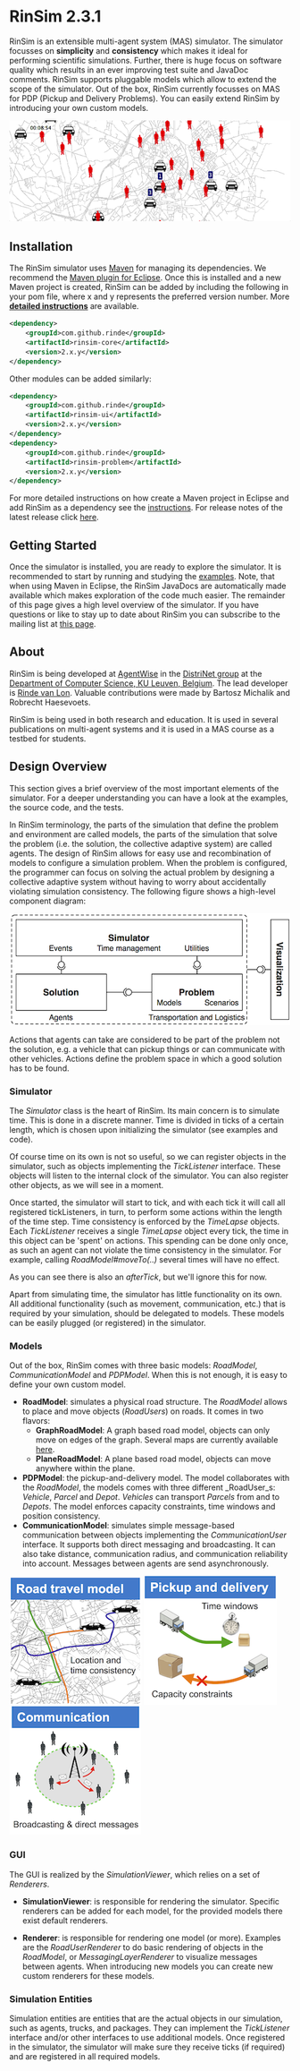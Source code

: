 # RinSim 2.3.1

RinSim is an extensible multi-agent system (MAS) simulator. The simulator focusses on __simplicity__ and __consistency__ which makes it ideal for performing scientific simulations. Further, there is huge focus on software quality which results in an ever improving test suite and JavaDoc comments. RinSim supports pluggable models which allow to extend the scope of the simulator. Out of the box, RinSim currently focusses on MAS for PDP (Pickup and Delivery Problems). You can easily extend RinSim by introducing your own custom models.

<!-- ![PDPModel](docs/topbar.png) -->
![Taxi Demo](docs/taxi-demo.gif)

## Installation

The RinSim simulator uses [Maven](http://maven.apache.org/) for managing its dependencies. We recommend the [Maven plugin for Eclipse](http://www.eclipse.org/m2e/). Once this is installed and a new Maven project is created, RinSim can be added by including the following in your pom file, where x and y represents the preferred version number. More __[detailed instructions](docs/howtorun.md)__ are available.
```xml
<dependency>
	<groupId>com.github.rinde</groupId>
	<artifactId>rinsim-core</artifactId>
	<version>2.x.y</version>
</dependency>
```	
Other modules can be added similarly:
```xml
<dependency>
	<groupId>com.github.rinde</groupId>
	<artifactId>rinsim-ui</artifactId>
	<version>2.x.y</version>
</dependency>
<dependency>
	<groupId>com.github.rinde</groupId>
	<artifactId>rinsim-problem</artifactId>
	<version>2.x.y</version>
</dependency>
```		
For more detailed instructions on how create a Maven project in Eclipse and add RinSim as a dependency see the [instructions](docs/howtorun.md). For release notes of the latest release click [here](releasenotes.md).


<!-- 
* Use the latest builds available on [this page](http://people.cs.kuleuven.be/~rinde.vanlon/rinsim/binaries/). The zip file contains all the jars, dependencies and JavaDocs of the simulator. All Jars have to be added manually to your classpath.
* Use Git and Maven, see the section on [Git & Maven](https://github.com/rinde/RinSim#git-and-maven). Currently this is the preferred option since it allows one to easily follow changes in the code by updating the repository.
-->
 
## Getting Started 

Once the simulator is installed, you are ready to explore the simulator. It is recommended to start by running and studying the [examples](example/README.md). Note, that when using Maven in Eclipse, the RinSim JavaDocs are automatically made available which makes exploration of the code much easier.  The remainder of this page gives a high level overview of the simulator. If you have questions or like to stay up to date about RinSim you can subscribe to the mailing list at [this page](https://groups.google.com/forum/?fromgroups=#!forum/rinsim).
<!-- The JavaDocs are also available online on [this page](http://people.cs.kuleuven.be/~rinde.vanlon/rinsim/javadoc/). -->

## About
RinSim is being developed at [AgentWise](http://distrinet.cs.kuleuven.be/research/taskforces/agentwise) in the [DistriNet group](http://distrinet.cs.kuleuven.be/) at the [Department of Computer Science, KU Leuven, Belgium](http://www.cs.kuleuven.be/). The lead developer is [Rinde van Lon](http://distrinet.cs.kuleuven.be/people/rinde). Valuable contributions were made by Bartosz Michalik and Robrecht Haesevoets.

RinSim is being used in both research and education. It is used in several publications on multi-agent systems and it is used in a MAS course as a testbed for students.


## Design Overview

This section gives a brief overview of the most important elements of the simulator. For a deeper understanding you can have a look at the examples, the source code, and the tests.

In RinSim terminology, the parts of the simulation that define the problem and environment are called models, the parts of the simulation that solve the problem (i.e. the solution, the collective adaptive system) are called agents. The design of RinSim allows for easy use and recombination of models to configure a simulation problem. When the problem is configured, the programmer can focus on solving the actual problem by designing a collective adaptive system without having to worry about accidentally violating simulation consistency. The following figure shows a high-level component diagram:

![PDPModel](docs/DesignOverview.png)

Actions that agents can take are considered to be part of the problem not the solution, e.g. a vehicle that can pickup things or can communicate with other vehicles. Actions define the problem space in which a good solution has to be found.

<!--A simplified class diagram of the key elements can be found [here](http://people.cs.kuleuven.be/~robrecht.haesevoets/mascourse/docs/classDiagram.png). -->

### Simulator

The _Simulator_ class is the heart of RinSim. Its main concern is to simulate time. This is done in a discrete manner. Time is divided in ticks of a certain length, which is chosen upon initializing the simulator (see examples and code).

Of course time on its own is not so useful, so we can register objects in the simulator, such as objects implementing the _TickListener_ interface. These objects will listen to the internal clock of the simulator. You can also register other objects, as we will see in a moment.

Once started, the simulator will start to tick, and with each tick it will call all registered tickListeners, in turn, to perform some actions within the length of the time step. Time consistency is enforced by the _TimeLapse_ objects. Each _TickListener_ receives a single _TimeLapse_ object every tick, the time in this object can be 'spent' on actions. This spending can be done only once, as such an agent can not violate the time consistency in the simulator. For example, calling _RoadModel#moveTo(..)_ several times will have no effect.

As you can see there is also an _afterTick_, but we'll ignore this for now.

Apart from simulating time, the simulator has little functionality on its own.
All additional functionality (such as movement, communication, etc.) that is required by your simulation, should be delegated to models.
These models can be easily plugged (or registered) in the simulator.

### Models

Out of the box, RinSim comes with three basic models: _RoadModel_, _CommunicationModel_ and _PDPModel_. When this is not enough, it is easy to define your own custom model.

* __RoadModel__: simulates a physical road structure. The _RoadModel_ allows to place and move objects (_RoadUsers_) on roads. It comes in two flavors:
	* __GraphRoadModel__: A graph based road model, objects can only move on edges of the graph. Several maps are currently available [here](http://people.cs.kuleuven.be/~rinde.vanlon/rinsim/maps/).
	* __PlaneRoadModel__: A plane based road model, objects can move anywhere within the plane.
* __PDPModel__: the pickup-and-delivery model. The model collaborates with the _RoadModel_, the models comes with three different _RoadUser_s: _Vehicle_, _Parcel_ and _Depot_. _Vehicles_ can transport _Parcels_ from and to _Depots_. The model enforces capacity constraints, time windows and position consistency.
* __CommunicationModel__: simulates simple message-based communication between objects implementing the _CommunicationUser_ interface.
It supports both direct messaging and broadcasting.
It can also take distance, communication radius, and communication reliability into account.
Messages between agents are send asynchronously.

![RoadModel](docs/RoadModel.png) ![PDPModel](docs/PDPModel.png) ![CommunicationModel](docs/CommunicationModel.png)

### GUI

The GUI is realized by the _SimulationViewer_, which relies on a set of _Renderers_.

* __SimulationViewer__: is responsible for rendering the simulator. Specific renderers can be added for each model, for the provided models there exist default renderers.

* __Renderer__: is responsible for rendering one model (or more).
Examples are the _RoadUserRenderer_ to do basic rendering of objects in the _RoadModel_, or _MessagingLayerRenderer_ to visualize messages between agents.
When introducing new models you can create new custom renderers for these models.

### Simulation Entities

Simulation entities are entities that are the actual objects in our simulation, such as agents, trucks, and packages.
They can implement the _TickListener_ interface and/or other interfaces to use additional models.
Once registered in the simulator, the simulator will make sure they receive ticks (if required) and are registered in all required models.

<!--
## Git and Maven
This section assumes that you are using [Eclipse](http://www.eclipse.org) with [m2e](http://eclipse.org/m2e/) and optionally [eGit](http://www.eclipse.org/egit/). Installation instructions for each can be found on their respective websites.

### Using eGit

* Go to _File -> Import..._
* Select _Git -> Projects from Git_ and click _next_.
* Select _URI_ and click _next_.
* Enter
````
git@github.com:rinde/RinSim.git
````
in the URI field, select _https_ as protocol, and click _next_.
* Select the __v2__ branch and click _next_.
* Choose a local directory for your project and click _next_.
* Wait for eGit to download the project.
* Make sure _Import existing projects_ is selected and click _next_.
* Click _finish_.

You will now have one project in eclipse. See _Importing the Maven projects in eclipse_ on how to actually use it.

To update the simulator later on, right-click on the top-level project, go to _Team_ and select and select _Pull_.


### Using Git (commandline)

* Open a terminal.
* Navigate to the directory where you want to store the RinSim project.
* Execute the following git command

	````
	git clone git://github.com/rinde/RinSim.git
	````
	
	This will download all the source files of the RinSim project to your local directory.

To update the simulator later on, you can use the _pull_ command:

````
git pull origin v2
````

### Importing the Maven projects in eclipse

RinSim relies on Maven to load all required dependencies.
To make use of Maven in eclipse you have to execute the following steps:

* In eclipse go to _File -> Import... -> Maven -> Existing Maven Projects_.
* Browse to your local RinSim directory.
* You will now see a list of _.pom_ files.
* Select all the _.pom_ files except the one named _packaging_
* Click _Finish_.

After finishing the import, you should see the following four projects in your workspace:

* _core_: the heart of the simulator and the models.
* _ui_: everything related to visualizing stuff for the simulator. 
* _example_: some simple examples of how to use the simulator.
* _problem_: some specific problem implementations.



#### Using eGit

1. Go to _File -> Import..._
* Select _Git -> Projects from Git_.
* Select _URI_.
* Enter
````
git@github.com:rinde/RinSim.git
````
in the URI field (do not alter any other input fields) and click _next_.
* __Only__ select the __v2__ branch and click _next_.
* Choose a local directory for your project and click _next_.
* Wait for eGit to download the project.
* Make sure _Import existing projects_ is selected and click _next_.
* Click _finish_.

You will now have one project in eclipse.
Because we use Maven, you cannot use this project directly.
Instead, You now have to import the all sub-projects (except __packaging__) individually.
Perform steps __1__ to __9__ again for each sub-project

__Important__: In step 6, choose another directory for the specific sub-project.
In step 8, select core/ui/example from the working directory.

__Note__: Some versions of eclipse do not show the sub-directories in step 8.
To solve this, first click _back_ then again _next_.

To update the simulator later on, right-click on a specific sub-project, go to _Team_ and select _Pull_.


#### Using Git

* Open a terminal.
* Navigate to the directory where you want to store the RinSim project.
* Execute the following git command

	````
	git clone git://github.com/rinde/RinSim.git
	````
	
	This will download all the source files of the RinSim project to you local directory.

RinSim relies on Maven to load all required dependencies.
To make use of Maven in eclipse you have to execute the following steps:

* In eclipse go to _File -> Import... -> Maven -> Existing Maven Projects_
* Browse to your local RinSim directory.
* You will now see a list of _.pom_ files.
* Select all _.pom_ files except (_packaging.pom_).
* Click _Finish_

After finishing the import, you should see the following three projects in your workspace:

* _core_: the heart of the simulator and the models.
* _ui_: everything related to visualizing stuff for the simulator.
* _example_: some simple examples of how to use the simulator. 
* _problem_: standard problem implementations.

To update the simulator later on, you can use the _pull_ command:

````
git pull origin v2
````

-->





<!--
### Using gitHub's issues to report changes

You can use gitHub's issue feature to report problems, bugs, or useful features for RinSim.

Remember:

* The issue system should only be used for stuff directly related to RinSim, not for questions about the MAS course or for questions on how to do stuff with RinSim. You can use Toledo/lab sessions/fellow students for this.
* Check if your issue has already been reported.
* Be precise in the description of your issue.
* When reporting a bug, give sufficient information on how to reproduce the bug.
* Think twice before creating a new issue.
-->
<!-- 
_more guidelines available soon_

### Making pull requests for RinSim

_available soon_ -->